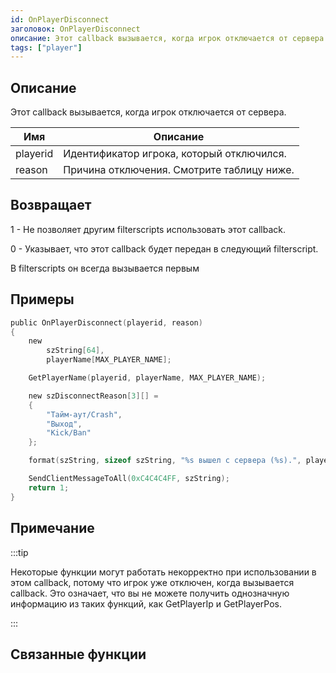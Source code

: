 ```yaml
---
id: OnPlayerDisconnect
заголовок: OnPlayerDisconnect
описание: Этот callback вызывается, когда игрок отключается от сервера.
tags: ["player"]
---
```


## Описание

Этот callback вызывается, когда игрок отключается от сервера.

| Имя      | Описание                                           |
| -------- | -------------------------------------------------- |
| playerid | Идентификатор игрока, который отключился.          |
| reason   | Причина отключения. Смотрите таблицу ниже.         |

## Возвращает

1 - Не позволяет другим filterscripts использовать этот callback.

0 - Указывает, что этот callback будет передан в следующий filterscript.

В filterscripts он всегда вызывается первым

## Примеры

```c
public OnPlayerDisconnect(playerid, reason)
{
    new
        szString[64],
        playerName[MAX_PLAYER_NAME];

    GetPlayerName(playerid, playerName, MAX_PLAYER_NAME);

    new szDisconnectReason[3][] =
    {
        "Тайм-аут/Crash",
        "Выход",
        "Kick/Ban"
    };

    format(szString, sizeof szString, "%s вышел с сервера (%s).", playerName, szDisconnectReason[reason]);

    SendClientMessageToAll(0xC4C4C4FF, szString);
    return 1;
}
```

## Примечание

:::tip

Некоторые функции могут работать некорректно при использовании в этом callback, потому что игрок уже отключен, когда вызывается callback. Это означает, что вы не можете получить однозначную информацию из таких функций, как GetPlayerIp и GetPlayerPos.

:::

## Связанные функции
